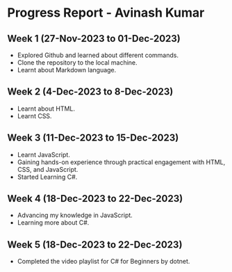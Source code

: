 # Progress Report - Avinash Kumar

## Week 1 (27-Nov-2023 to 01-Dec-2023)

  * Explored Github and learned about different commands.
  * Clone the repository to the local machine.
  * Learnt about Markdown language.

## Week 2 (4-Dec-2023 to 8-Dec-2023)

  * Learnt about HTML.
  * Learnt CSS.

## Week 3 (11-Dec-2023 to 15-Dec-2023)

  * Learnt JavaScript.
  * Gaining hands-on experience through practical engagement with HTML, CSS, and JavaScript.
  * Started Learning C#.

## Week 4 (18-Dec-2023 to 22-Dec-2023)

  * Advancing my knowledge in JavaScript.
  * Learning more about C#.
    
## Week 5 (18-Dec-2023 to 22-Dec-2023)

  * Completed the video playlist for C# for Beginners by dotnet.


